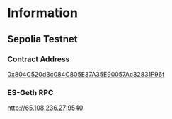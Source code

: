 # Information

## Sepolia Testnet

### Contract Address

[0x804C520d3c084C805E37A35E90057Ac32831F96f](https://sepolia.etherscan.io/address/0x804C520d3c084C805E37A35E90057Ac32831F96f)

### ES-Geth RPC

http://65.108.236.27:9540
